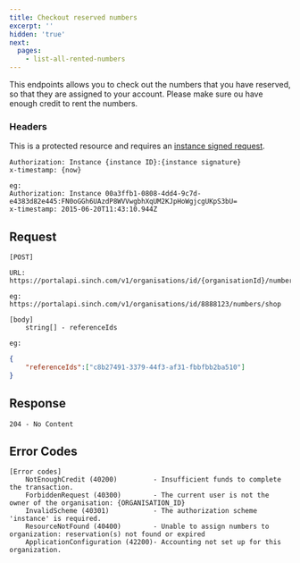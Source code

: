 ```yaml
---
title: Checkout reserved numbers
excerpt: ''
hidden: 'true'
next:
  pages:
    - list-all-rented-numbers
---
```

This endpoints allows you to check out the numbers that you have reserved, so that they are assigned to your account. Please make sure ou have enough credit to rent the numbers.

### Headers

This is a protected resource and requires an [instance signed request](doc:using-rest#instance-signed-request).

    Authorization: Instance {instance ID}:{instance signature}
    x-timestamp: {now}

    eg:
    Authorization: Instance 00a3ffb1-0808-4dd4-9c7d-e4383d82e445:FN0oGGh6UAzdP8WVVwgbhXqUM2KJpHoWgjcgUKpS3bU=
    x-timestamp: 2015-06-20T11:43:10.944Z

## Request

    [POST]

    URL:
    https://portalapi.sinch.com/v1/organisations/id/{organisationId}/numbers/shop

    eg:
    https://portalapi.sinch.com/v1/organisations/id/8888123/numbers/shop

    [body]
        string[] - referenceIds

    eg:
```json
{
    "referenceIds":["c8b27491-3379-44f3-af31-fbbfbb2ba510"]
}
```

## Response

    204 - No Content

## Error Codes

    [Error codes]
        NotEnoughCredit (40200)         - Insufficient funds to complete the transaction.
        ForbiddenRequest (40300)        - The current user is not the owner of the organisation: {ORGANISATION_ID}
        InvalidScheme (40301)           - The authorization scheme 'instance' is required.
        ResourceNotFound (40400)        - Unable to assign numbers to organization: reservation(s) not found or expired
        ApplicationConfiguration (42200)- Accounting not set up for this organization.
